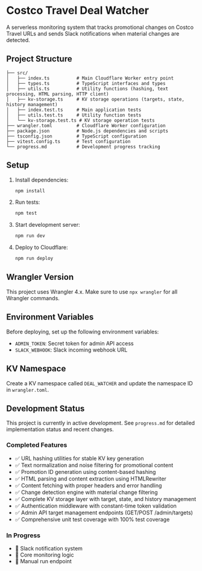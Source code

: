 # Costco Travel Deal Watcher

A serverless monitoring system that tracks promotional changes on Costco Travel URLs and sends Slack notifications when material changes are detected.

## Project Structure

```
├── src/
│   ├── index.ts          # Main Cloudflare Worker entry point
│   ├── types.ts          # TypeScript interfaces and types
│   ├── utils.ts          # Utility functions (hashing, text processing, HTML parsing, HTTP client)
│   ├── kv-storage.ts     # KV storage operations (targets, state, history management)
│   ├── index.test.ts     # Main application tests
│   ├── utils.test.ts     # Utility function tests
│   └── kv-storage.test.ts # KV storage operation tests
├── wrangler.toml         # Cloudflare Worker configuration
├── package.json          # Node.js dependencies and scripts
├── tsconfig.json         # TypeScript configuration
├── vitest.config.ts      # Test configuration
└── progress.md           # Development progress tracking
```

## Setup

1. Install dependencies:
   ```bash
   npm install
   ```

2. Run tests:
   ```bash
   npm test
   ```

3. Start development server:
   ```bash
   npm run dev
   ```

4. Deploy to Cloudflare:
   ```bash
   npm run deploy
   ```

## Wrangler Version

This project uses Wrangler 4.x. Make sure to use `npx wrangler` for all Wrangler commands.

## Environment Variables

Before deploying, set up the following environment variables:

- `ADMIN_TOKEN`: Secret token for admin API access
- `SLACK_WEBHOOK`: Slack incoming webhook URL

## KV Namespace

Create a KV namespace called `DEAL_WATCHER` and update the namespace ID in `wrangler.toml`.

## Development Status

This project is currently in active development. See `progress.md` for detailed implementation status and recent changes.

### Completed Features
- ✅ URL hashing utilities for stable KV key generation
- ✅ Text normalization and noise filtering for promotional content
- ✅ Promotion ID generation using content-based hashing
- ✅ HTML parsing and content extraction using HTMLRewriter
- ✅ Content fetching with proper headers and error handling
- ✅ Change detection engine with material change filtering
- ✅ Complete KV storage layer with target, state, and history management
- ✅ Authentication middleware with constant-time token validation
- ✅ Admin API target management endpoints (GET/POST /admin/targets)
- ✅ Comprehensive unit test coverage with 100% test coverage

### In Progress
- 🔄 Slack notification system
- 🔄 Core monitoring logic
- 🔄 Manual run endpoint